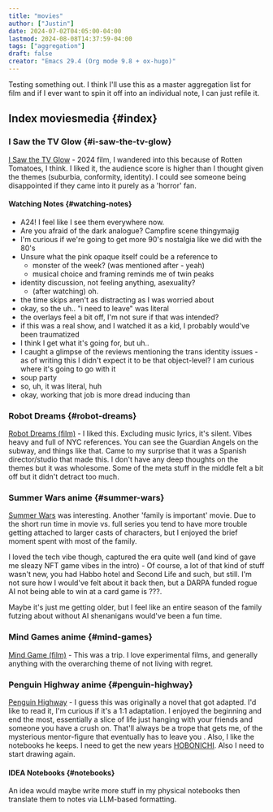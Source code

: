 ```yaml
---
title: "movies"
author: ["Justin"]
date: 2024-07-02T04:05:00-04:00
lastmod: 2024-08-08T14:37:59-04:00
tags: ["aggregation"]
draft: false
creator: "Emacs 29.4 (Org mode 9.8 + ox-hugo)"
---
```


Testing something out. I think I'll use this as a master aggregation list for
film and if I ever want to spin it off into an individual note, I can just
refile it.

<div class="outline-1 jvc">

## Index <span class="tag"><span class="movies">movies</span><span class="media">media</span></span> {#index}

<div class="outline-2 jvc">

### I Saw the TV Glow {#i-saw-the-tv-glow}

[I Saw the TV Glow](https://en.wikipedia.org/wiki/I_Saw_the_TV_Glow) - 2024 film, I wandered into this because of Rotten Tomatoes,
I think. I liked it, the audience score is higher than I thought given
the themes (suburbia, conformity, identity). I could see someone being
disappointed if they came into it purely as a 'horror' fan.

<div class="outline-3 jvc">

#### Watching Notes {#watching-notes}

-   A24! I feel like I see them everywhere now.
-   Are you afraid of the dark analogue? Campfire scene thingymajig
-   I'm curious if we're going to get more 90's nostalgia like we did with the
    80's
-   Unsure what the pink opaque itself could be a reference to
    -   monster of the week? (was mentioned after - yeah)
    -   musical choice and framing reminds me of twin peaks
-   identity discussion, not feeling anything, asexuality?
    -   (after watching) oh.
-   the time skips aren't as distracting as I was worried about
-   okay, so the uh..  "i need to leave" was literal
-   the overlays feel a bit off, I'm not sure if that was intended?
-   if this was a real show, and I watched it as a kid, I probably would've been traumatized
-   I think I get what it's going for, but uh..
-   I caught a glimpse of the reviews mentioning the trans identity issues - as of
    writing this I didn't expect it to be that object-level? I am curious where it's
    going to go with it
-   soup party
-   so, uh, it was literal, huh
-   okay, working that job is more dread inducing than

</div>

</div>

<div class="outline-2 jvc">

### Robot Dreams {#robot-dreams}

[Robot Dreams (film)](https://en.wikipedia.org/wiki/Robot_Dreams_(film)) - I liked this. Excluding music lyrics, it's
silent. Vibes heavy and full of NYC references. You can see the Guardian
Angels on the subway, and things like that. Came to my surprise that it was a
Spanish director/studio that made this. I don't have any deep thoughts on the
themes but it was wholesome. Some of the meta stuff in the middle felt a bit off
but it didn't detract too much.

</div>

<div class="outline-2 jvc">

### Summer Wars <span class="tag"><span class="anime">anime</span></span> {#summer-wars}

[Summer Wars](https://en.wikipedia.org/wiki/Summer_Wars) was interesting. Another 'family is important' movie. Due to the
short run time in movie vs. full series you tend to have more trouble getting
attached to larger casts of characters, but I enjoyed the brief moment spent
with most of the family.

I loved the tech vibe though, captured the era quite well (and kind of gave me
sleazy NFT game vibes in the intro) - Of course, a lot of that kind of stuff
wasn't new, you had Habbo hotel and Second Life and such, but still. I'm not
sure how I would've felt about it back then, but a DARPA funded rogue AI not
being able to win at a card game is ???.

Maybe it's just me getting older, but I feel like an entire season of the family
futzing about without AI shenanigans would've been a fun time.

</div>

<div class="outline-2 jvc">

### Mind Games <span class="tag"><span class="anime">anime</span></span> {#mind-games}

[Mind Game (film)](https://en.wikipedia.org/wiki/Mind_Game_(film)) - This was a trip. I love experimental films, and generally
anything with the overarching theme of not living with regret.

</div>

<div class="outline-2 jvc">

### Penguin Highway <span class="tag"><span class="anime">anime</span></span> {#penguin-highway}

[Penguin Highway](https://en.wikipedia.org/wiki/Penguin_Highway) - I guess this was originally a novel that got adapted. I'd like
to read it, I'm curious if it's a 1:1 adaptation. I enjoyed the beginning and
end the most, essentially a slice of life just hanging with your friends and
someone  you have a crush on. That'll always be a trope that gets me, of
the mysterious mentor-figure that <span class="spoiler"> eventually has to leave you </span> .
Also, I like the notebooks he keeps. I need to get the new years [HOBONICHI](https://www.1101.com/hoboid/en/). Also
I need to start drawing again.

<div class="outline-3 jvc">

#### <span class="org-todo todo IDEA">IDEA</span> Notebooks {#notebooks}

An idea would maybe write more stuff in my physical notebooks then translate
them to notes via LLM-based formatting.

</div>

</div>

</div>
